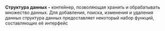**Структура данных -** контейнер, позволяющая хранить и обрабатывать множество данных. Для добавления, поиска, изменения и удаления данных структура данных предоставляет некоторый набор функций, составляющих её интерфейс